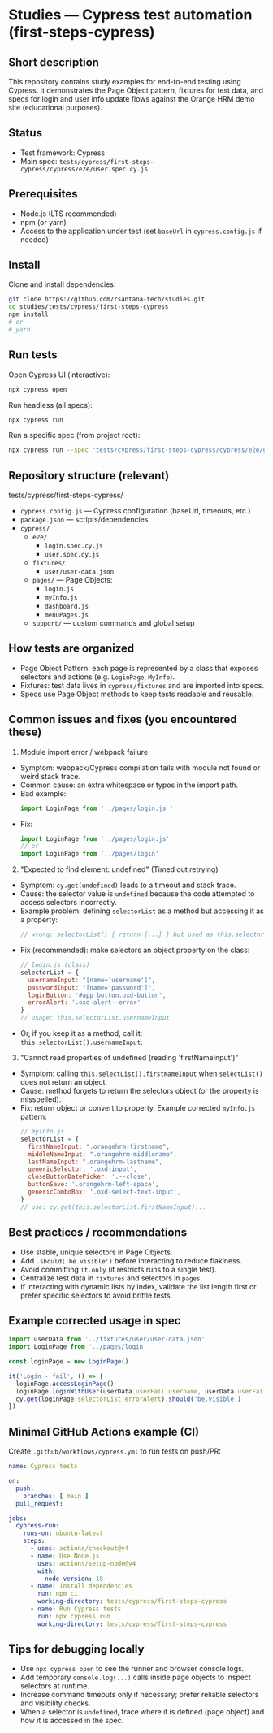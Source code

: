 # Studies — Cypress test automation (first-steps-cypress)

Short description
-----------------
This repository contains study examples for end-to-end testing using Cypress. It demonstrates the Page Object pattern, fixtures for test data, and specs for login and user info update flows against the Orange HRM demo site (educational purposes).

Status
------
- Test framework: Cypress
- Main spec: `tests/cypress/first-steps-cypress/cypress/e2e/user.spec.cy.js`

Prerequisites
-------------
- Node.js (LTS recommended)
- npm (or yarn)
- Access to the application under test (set `baseUrl` in `cypress.config.js` if needed)

Install
-------
Clone and install dependencies:

```bash
git clone https://github.com/rsantana-tech/studies.git
cd studies/tests/cypress/first-steps-cypress
npm install
# or
# yarn
```

Run tests
---------
Open Cypress UI (interactive):

```bash
npx cypress open
```

Run headless (all specs):

```bash
npx cypress run
```

Run a specific spec (from project root):

```bash
npx cypress run --spec "tests/cypress/first-steps-cypress/cypress/e2e/user.spec.cy.js"
```

Repository structure (relevant)
------------------------------
tests/cypress/first-steps-cypress/
- `cypress.config.js` — Cypress configuration (baseUrl, timeouts, etc.)
- `package.json` — scripts/dependencies
- `cypress/`
  - `e2e/`
    - `login.spec.cy.js`
    - `user.spec.cy.js`
  - `fixtures/`
    - `user/user-data.json`
  - `pages/` — Page Objects:
    - `login.js`
    - `myInfo.js`
    - `dashboard.js`
    - `menuPages.js`
  - `support/` — custom commands and global setup

How tests are organized
-----------------------
- Page Object Pattern: each page is represented by a class that exposes selectors and actions (e.g. `LoginPage`, `MyInfo`).
- Fixtures: test data lives in `cypress/fixtures` and are imported into specs.
- Specs use Page Object methods to keep tests readable and reusable.

Common issues and fixes (you encountered these)
-----------------------------------------------

1) Module import error / webpack failure
- Symptom: webpack/Cypress compilation fails with module not found or weird stack trace.
- Common cause: an extra whitespace or typos in the import path.
- Bad example:
  ```js
  import LoginPage from '../pages/login.js '
  ```
- Fix:
  ```js
  import LoginPage from '../pages/login.js'
  // or
  import LoginPage from '../pages/login'
  ```

2) "Expected to find element: undefined" (Timed out retrying)
- Symptom: `cy.get(undefined)` leads to a timeout and stack trace.
- Cause: the selector value is `undefined` because the code attempted to access selectors incorrectly.
- Example problem: defining `selectorList` as a method but accessing it as a property:
  ```js
  // wrong: selectorList() { return {...} } but used as this.selectorList.usernameInput
  ```
- Fix (recommended): make selectors an object property on the class:
  ```js
  // login.js (class)
  selectorList = {
    usernameInput: "[name='username']",
    passwordInput: "[name='password']",
    loginButton: '#app button.oxd-button',
    errorAlert: '.oxd-alert--error'
  }
  // usage: this.selectorList.usernameInput
  ```
- Or, if you keep it as a method, call it: `this.selectorList().usernameInput`.

3) "Cannot read properties of undefined (reading 'firstNameInput')"
- Symptom: calling `this.selectList().firstNameInput` when `selectList()` does not return an object.
- Cause: method forgets to return the selectors object (or the property is misspelled).
- Fix: return object or convert to property. Example corrected `myInfo.js` pattern:
  ```js
  // myInfo.js
  selectorList = {
    firstNameInput: ".orangehrm-firstname",
    middleNameInput: ".orangehrm-middlename",
    lastNameInput: ".orangehrm-lastname",
    genericSelector: '.oxd-input',
    closeButtonDatePicker: '.--close',
    buttonSave: '.orangehrm-left-space',
    genericComboBox: '.oxd-select-text-input',
  }
  // use: cy.get(this.selectorList.firstNameInput)...
  ```

Best practices / recommendations
--------------------------------
- Use stable, unique selectors in Page Objects.
- Add `.should('be.visible')` before interacting to reduce flakiness.
- Avoid committing `it.only` (it restricts runs to a single test).
- Centralize test data in `fixtures` and selectors in `pages`.
- If interacting with dynamic lists by index, validate the list length first or prefer specific selectors to avoid brittle tests.

Example corrected usage in spec
-------------------------------
```js
import userData from '../fixtures/user/user-data.json'
import LoginPage from '../pages/login'

const loginPage = new LoginPage()

it('Login - fail', () => {
  loginPage.accessLoginPage()
  loginPage.loginWithUser(userData.userFail.username, userData.userFail.password)
  cy.get(loginPage.selectorList.errorAlert).should('be.visible')
})
```

Minimal GitHub Actions example (CI)
----------------------------------
Create `.github/workflows/cypress.yml` to run tests on push/PR:

```yaml
name: Cypress tests

on:
  push:
    branches: [ main ]
  pull_request:

jobs:
  cypress-run:
    runs-on: ubuntu-latest
    steps:
      - uses: actions/checkout@v4
      - name: Use Node.js
        uses: actions/setup-node@v4
        with:
          node-version: 18
      - name: Install dependencies
        run: npm ci
        working-directory: tests/cypress/first-steps-cypress
      - name: Run Cypress tests
        run: npx cypress run
        working-directory: tests/cypress/first-steps-cypress
```

Tips for debugging locally
--------------------------
- Use `npx cypress open` to see the runner and browser console logs.
- Add temporary `console.log(...)` calls inside page objects to inspect selectors at runtime.
- Increase command timeouts only if necessary; prefer reliable selectors and visibility checks.
- When a selector is `undefined`, trace where it is defined (page object) and how it is accessed in the spec.
